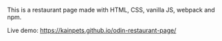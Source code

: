 This is a restaurant page made with HTML, CSS, vanilla JS, webpack and npm.

Live demo:
https://kainpets.github.io/odin-restaurant-page/
